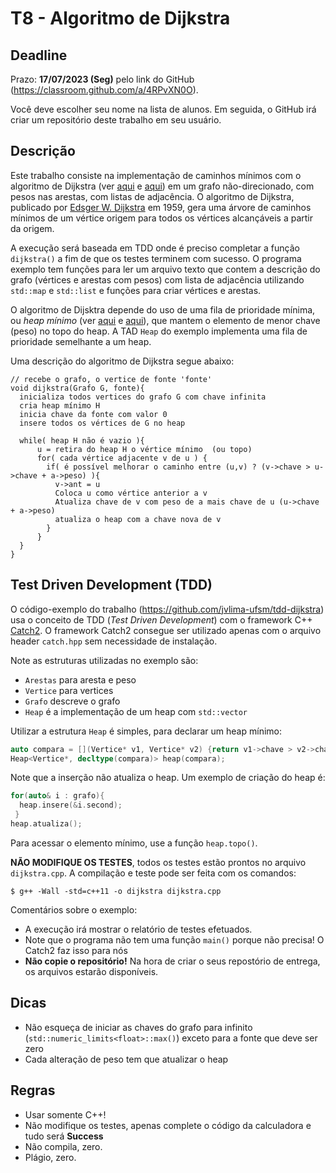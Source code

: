 
# T8 - Algoritmo de Dijkstra

## Deadline

Prazo: **17/07/2023 (Seg)** pelo link do GitHub (https://classroom.github.com/a/4RPvXN0O).

Você deve escolher seu nome na lista de alunos. Em seguida, o GitHub irá criar um repositório deste trabalho em seu usuário.

## Descrição

Este trabalho consiste na implementação de caminhos mínimos com o algoritmo de
Dijkstra (ver [aqui](https://www.ime.usp.br/~pf/analise_de_algoritmos/aulas/dijkstra.html) e [aqui](https://www.freecodecamp.org/news/dijkstras-shortest-path-algorithm-visual-introduction/)) em um grafo não-direcionado, com pesos nas arestas, com listas de
adjacência.
O algoritmo de Dijkstra, publicado por [Edsger W. Dijkstra](https://en.wikipedia.org/wiki/Edsger_W._Dijkstra) em 1959, gera uma árvore de caminhos mínimos de um
 vértice origem
para todos os vértices alcançáveis a partir da origem.

A execução será baseada em TDD onde é preciso completar a função `dijkstra()` a fim de que os testes terminem com sucesso. 
O programa exemplo tem funções para ler um arquivo texto que contem a descrição do grafo
(vértices e arestas com pesos) com lista de adjacência utilizando
`std::map` e `std::list` e funções para criar vértices e arestas. 

O algoritmo de Dijsktra depende do uso de uma fila de prioridade
mínima, ou *heap mínimo* (ver [aqui](https://pt.wikipedia.org/wiki/Heap) e [aqui](https://www.ime.usp.br/~pf/analise_de_algoritmos/aulas/heap.html)), que mantem o elemento de menor chave (peso) no
topo do heap.  A TAD `Heap` do exemplo implementa uma fila de prioridade
semelhante a um heap.

Uma descrição do algoritmo  de Dijkstra segue abaixo:
```
// recebe o grafo, o vertice de fonte 'fonte'
void dijkstra(Grafo G, fonte){
  inicializa todos vertices do grafo G com chave infinita
  cria heap mínimo H 
  inicia chave da fonte com valor 0
  insere todos os vértices de G no heap 
  
  while( heap H não é vazio ){
      u = retira do heap H o vértice mínimo  (ou topo)
      for( cada vértice adjacente v de u ) {
        if( é possível melhorar o caminho entre (u,v) ? (v->chave > u->chave + a->peso) ){
          v->ant = u
          Coloca u como vértice anterior a v 
          Atualiza chave de v com peso de a mais chave de u (u->chave + a->peso)
          atualiza o heap com a chave nova de v 
        }
      }
  }
}
```


## Test Driven Development (TDD)

O código-exemplo do trabalho (https://github.com/jvlima-ufsm/tdd-dijkstra) usa o conceito de TDD (*Test Driven Development*) com o framework C++ [Catch2](https://github.com/catchorg/Catch2/tree/v2.x).
O framework Catch2 consegue ser utilizado apenas com o arquivo header `catch.hpp` sem necessidade de instalação.

Note as estruturas utilizadas no exemplo são:
- `Arestas` para aresta e peso
- `Vertice` para vertices
- `Grafo` descreve o grafo
- `Heap` é a implementação de um heap com `std::vector`

Utilizar a estrutura `Heap` é simples, para declarar um heap mínimo:
```C++
auto compara = [](Vertice* v1, Vertice* v2) {return v1->chave > v2->chave;};
Heap<Vertice*, decltype(compara)> heap(compara);
```
Note que a inserção não atualiza o heap. Um exemplo de criação do heap
é:
```C++
for(auto& i : grafo){
  heap.insere(&i.second);
 }
heap.atualiza();
```
Para acessar o elemento mínimo, use a função `heap.topo()`.

**NÃO MODIFIQUE OS TESTES**, todos os testes estão prontos no arquivo `dijkstra.cpp`. A compilação e teste pode ser feita com os comandos:
```
$ g++ -Wall -std=c++11 -o dijkstra dijkstra.cpp 
```

Comentários sobre o exemplo:
- A execução irá mostrar o relatório de testes efetuados.
- Note que o programa não tem uma função `main()` porque não precisa! O Catch2 faz isso para nós
- **Não copie o repositório!** Na hora de criar o seus repostório de entrega, os arquivos estarão disponíveis.

## Dicas
- Não esqueça de iniciar as chaves do grafo para infinito (`std::numeric_limits<float>::max()`) exceto para a fonte que deve ser zero
- Cada alteração de peso tem que atualizar o heap


## Regras
- Usar somente C++!
- Não modifique os testes, apenas complete o código da calculadora e tudo será **Success**
- Não compila, zero.
- Plágio, zero.